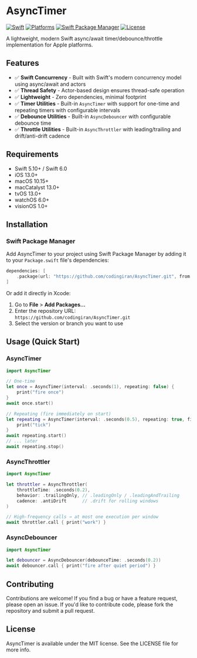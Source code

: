 # AsyncTimer

[![Swift](https://img.shields.io/badge/Swift-5.10%2B-orange.svg)](https://swift.org)
[![Platforms](https://img.shields.io/badge/Platforms-iOS%20|%20macOS%20|%20tvOS%20|%20watchOS%20|%20visionOS-blue.svg)](https://developer.apple.com)
[![Swift Package Manager](https://img.shields.io/badge/Swift_Package_Manager-compatible-brightgreen.svg)](https://swift.org/package-manager)
[![License](https://img.shields.io/badge/License-MIT-yellow.svg)](https://opensource.org/licenses/MIT)

A lightweight, modern Swift async/await timer/debounce/throttle implementation for Apple platforms.

## Features

- ✅ **Swift Concurrency** - Built with Swift's modern concurrency model using async/await and actors
- ✅ **Thread Safety** - Actor-based design ensures thread-safe operation
- ✅ **Lightweight** - Zero dependencies, minimal footprint
- ✅ **Timer Utilities** - Built-in `AsyncTimer` with support for one-time and repeating timers with configurable intervals
- ✅ **Debounce Utilities** - Built-in `AsyncDebouncer` with configurable debounce time
- ✅ **Throttle Utilities** - Built-in `AsyncThrottler` with leading/trailing and drift/anti-drift cadence

## Requirements

- Swift 5.10+ / Swift 6.0
- iOS 13.0+
- macOS 10.15+
- macCatalyst 13.0+
- tvOS 13.0+
- watchOS 6.0+
- visionOS 1.0+

## Installation

### Swift Package Manager

Add AsyncTimer to your project using Swift Package Manager by adding it to your `Package.swift` file's dependencies:

```swift
dependencies: [
    .package(url: "https://github.com/codingiran/AsyncTimer.git", from: "0.0.7")
]
```

Or add it directly in Xcode:

1. Go to **File** > **Add Packages...**
2. Enter the repository URL: `https://github.com/codingiran/AsyncTimer.git`
3. Select the version or branch you want to use

## Usage (Quick Start)

### AsyncTimer

```swift
import AsyncTimer

// One-time
let once = AsyncTimer(interval: .seconds(1), repeating: false) {
    print("fire once")
}
await once.start()

// Repeating (fire immediately on start)
let repeating = AsyncTimer(interval: .seconds(0.5), repeating: true, firesImmediately: true) {
    print("tick")
}
await repeating.start()
// ... later
await repeating.stop()
```

### AsyncThrottler

```swift
import AsyncTimer

let throttler = AsyncThrottler(
    throttleTime: .seconds(0.2),
    behavior: .trailingOnly, // .leadingOnly / .leadingAndTrailing
    cadence: .antiDrift      // .drift for rolling windows
)

// High-frequency calls → at most one execution per window
await throttler.call { print("work") }
```

### AsyncDebouncer

```swift
import AsyncTimer

let debouncer = AsyncDebouncer(debounceTime: .seconds(0.2))
await debouncer.call { print("fire after quiet period") }
```

## Contributing

Contributions are welcome! If you find a bug or have a feature request, please open an issue. If you'd like to contribute code, please fork the repository and submit a pull request.

## License

AsyncTimer is available under the MIT license. See the LICENSE file for more info.
